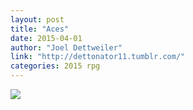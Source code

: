 ```yaml
---
layout: post
title: "Aces"
date: 2015-04-01
author: "Joel Dettweiler"
link: "http://dettonator11.tumblr.com/"
categories: 2015 rpg
---
```

![]({{site.url}}/2015images/Aces.jpg)
